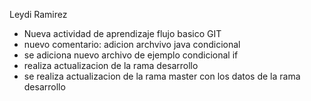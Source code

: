 Leydi Ramirez


* Nueva actividad de aprendizaje flujo basico GIT
* nuevo comentario: adicion archvivo java condicional
* se adiciona nuevo archivo de ejemplo condicional if
* realiza actualizacion de la rama desarrollo 
* se realiza actualizacion de la rama master con los datos de la rama desarrollo